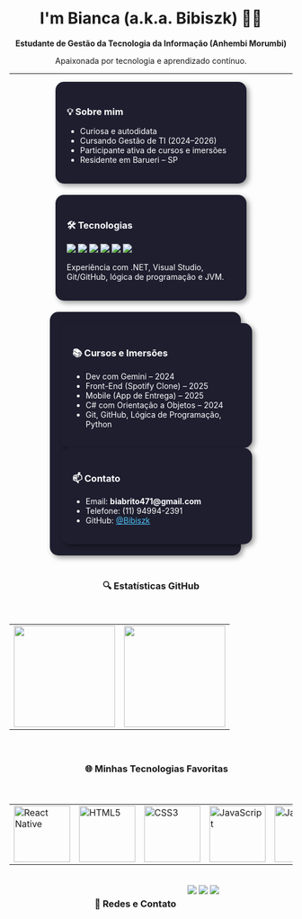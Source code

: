 <!-- README.md estilizado com visual 3D + estatísticas GitHub + tecnologias -->

<div align="center">
  <h1>I'm Bianca (a.k.a. Bibiszk) 👩‍💻</h1>
  <p><strong>Estudante de Gestão da Tecnologia da Informação (Anhembi Morumbi)</strong></p>
  <p>Apaixonada por tecnologia e aprendizado contínuo.</p>
</div>

---

<div style="display: flex; flex-wrap: wrap; justify-content: center; gap: 20px;">

  <div style="background: #1e1e2f; border-radius: 15px; padding: 20px; width: 300px; color: #fff; box-shadow: 4px 4px 10px rgba(0,0,0,0.4);">
    <h3>💡 Sobre mim</h3>
    <ul>
      <li>Curiosa e autodidata</li>
      <li>Cursando Gestão de TI (2024–2026)</li>
      <li>Participante ativa de cursos e imersões</li>
      <li>Residente em Barueri – SP</li>
    </ul>
  </div>

  <div style="background: #1e1e2f; border-radius: 15px; padding: 20px; width: 300px; color: #fff; box-shadow: 4px 4px 10px rgba(0,0,0,0.4);">
    <h3>🛠 Tecnologias</h3>
    <p>
      <img src="https://img.shields.io/badge/HTML-E34F26?style=for-the-badge&logo=html5&logoColor=white"/>
      <img src="https://img.shields.io/badge/Java-007396?style=for-the-badge&logo=java&logoColor=white"/>
      <img src="https://img.shields.io/badge/CSS-1572B6?style=for-the-badge&logo=css3&logoColor=white"/>
      <img src="https://img.shields.io/badge/JS-F7DF1E?style=for-the-badge&logo=javascript&logoColor=black"/>
      <img src="https://img.shields.io/badge/Python-3776AB?style=for-the-badge&logo=python&logoColor=white"/>
      <img src="https://img.shields.io/badge/C%23-239120?style=for-the-badge&logo=c-sharp&logoColor=white"/>
    </p>
    <p>Experiência com .NET, Visual Studio, Git/GitHub, lógica de programação e JVM.</p>
  </div>

  <div style="background: #1e1e2f; border-radius: 15px; padding: 20px; width: 300px; color: #fff; box-shadow: 4px 4px 10px rgba(0,0,0,0.4);">
   
  <div style="background: #1e1e2f; border-radius: 15px; padding: 20px; width: 300px; color: #fff; box-shadow: 4px 4px 10px rgba(0,0,0,0.4);">
    <h3>📚 Cursos e Imersões</h3>
    <ul>
      <li>Dev com Gemini – 2024</li>
      <li>Front-End (Spotify Clone) – 2025</li>
      <li>Mobile (App de Entrega) – 2025</li>
      <li>C# com Orientação a Objetos – 2024</li>
      <li>Git, GitHub, Lógica de Programação, Python</li>
    </ul>
  </div>

  <div style="background: #1e1e2f; border-radius: 15px; padding: 20px; width: 300px; color: #fff; box-shadow: 4px 4px 10px rgba(0,0,0,0.4);">
    <h3>📫 Contato</h3>
    <ul>
      <li>Email: <strong>biabrito471@gmail.com</strong></li>
      <li>Telefone: (11) 94994-2391</li>
      <li>GitHub: <a href="https://github.com/Bibiszk" style="color: #4FC3F7;">@Bibiszk</a></li>
    </ul>
  </div>

</div>

---

### 🔍 Estatísticas GitHub

<table>
  <tr>
    <td>
      <img height="180em" src="https://github-readme-stats.vercel.app/api?username=Bibiszk&show_icons=true&theme=tokyonight&include_all_commits=true&count_private=true"/>
    </td>
    <td>
      <img height="180em" src="https://github-readme-stats.vercel.app/api/top-langs/?username=Bibiszk&layout=compact&langs_count=6&theme=tokyonight"/>
    </td>
  </tr>
</table>

---

### 🌐 Minhas Tecnologias Favoritas

<table>
  <tr>
    <td><img src="https://upload.wikimedia.org/wikipedia/commons/thumb/a/a7/React-icon.svg/539px-React-icon.svg.png" width="100" alt="React Native"></td>
    <td><img src="https://img.icons8.com/color/2x/html-5.png" width="100" alt="HTML5"></td>
    <td><img src="https://img.icons8.com/color/2x/css3.png" width="100" alt="CSS3"></td>
    <td><img src="https://static.vecteezy.com/system/resources/previews/027/127/560/non_2x/javascript-logo-javascript-icon-transparent-free-png.png" width="100" alt="JavaScript"></td>
    <td><img src="https://img.icons8.com/color/2x/java-coffee-cup-logo.png" width="100" alt="Java"></td>
    <td><img src="https://img.icons8.com/color/2x/c-sharp-logo.png" width="100" alt="C#"></td>
    <td><img src="https://img.icons8.com/color/2x/python.png" width="100" alt="Python"></td>
  </tr>
</table>


---

### 📱 Redes e Contato

<div> 
  <a href="https://www.instagram.com/bibiszkk/" target="_blank"><img src="https://img.shields.io/badge/-Instagram-%23E4405F?style=for-the-badge&logo=instagram&logoColor=white"></a>
  <a href = "mailto:biabrito471@gmail.com"><img src="https://img.shields.io/badge/-Gmail-%23333?style=for-the-badge&logo=gmail&logoColor=white"></a>
  <a href="https://www.linkedin.com/in/bianca-brito-magalh%C3%A3es-14a0291a1/" target="_blank"><img src="https://img.shields.io/badge/-LinkedIn-%230077B5?style=for-the-badge&logo=linkedin&logoColor=white"></a> 
</div>


